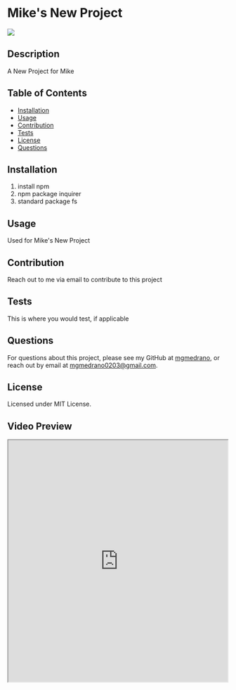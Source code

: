 # Mike's New Project
![](https://img.shields.io/badge/license-MIT%20License-blue?style=flat-square)
## Description
A New Project for Mike
## Table of Contents
* [Installation](#installation)
* [Usage](#usage)
* [Contribution](#contribution)
* [Tests](#tests)
* [License](#license)
* [Questions](#questions)

## Installation
1. install npm
2. npm package inquirer
3. standard package fs

## Usage
Used for Mike's New Project

## Contribution
Reach out to me via email to contribute to this project

## Tests
This is where you would test, if applicable

## Questions
For questions about this project, please see my GitHub at [mgmedrano](https://github.com/mgmedrano), or reach out by email at mgmedrano0203@gmail.com.

## License
Licensed under MIT License.

## Video Preview
<iframe src="https://drive.google.com/file/d/1tzkwNHfLr_3SMq4HMZcdA_HxHj0ihpgQ/preview" width="500" height="550"></iframe>
